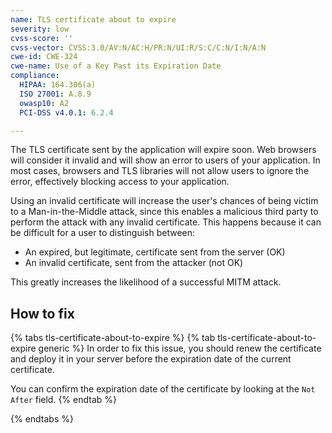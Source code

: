 ```yaml
---
name: TLS certificate about to expire
severity: low
cvss-score: ''
cvss-vector: CVSS:3.0/AV:N/AC:H/PR:N/UI:R/S:C/C:N/I:N/A:N
cwe-id: CWE-324
cwe-name: Use of a Key Past its Expiration Date
compliance:
  HIPAA: 164.306(a)
  ISO 27001: A.8.9
  owasp10: A2
  PCI-DSS v4.0.1: 6.2.4

---            
```


The TLS certificate sent by the application will expire soon. Web browsers will consider it invalid and will show an error to users of your application. In most cases, browsers and TLS libraries will not allow users to ignore the error, effectively blocking access to your application.

Using an invalid certificate will increase the user's chances of being victim to a Man-in-the-Middle attack, since this enables a malicious third party to perform the attack with any invalid certificate. This happens because it can be difficult for a user to distinguish between:

 * An expired, but legitimate, certificate sent from the server (OK)
 * An invalid certificate, sent from the attacker (not OK)

This greatly increases the likelihood of a successful MITM attack.

## How to fix

{% tabs tls-certificate-about-to-expire %}
{% tab tls-certificate-about-to-expire generic %}
In order to fix this issue, you should renew the certificate and deploy it in your server before the expiration date of the current certificate. 

You can confirm the expiration date of the certificate by looking at the ```Not After``` field.
{% endtab %}

{% endtabs %}
